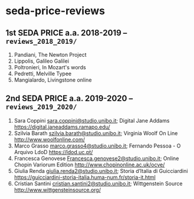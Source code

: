 # seda-price-reviews
  
  
## 1st SEDA PRICE a.a. 2018-2019 – `reviews_2018_2019/`

1. Pandiani, The Newton Project
2. Lippolis, Galileo Galilei
3. Poltronieri, In Mozart's words
4. Pedretti, Melville Typee
5. Mangialardo, Livingstone online

## 2nd SEDA PRICE a.a. 2019-2020 – `reviews_2019_2020/`

1. Sara Coppini sara.coppini@studio.unibo.it; Digital Jane Addams https://digital.janeaddams.ramapo.edu/
2. Szilvia Barath szilvia.barath@studio.unibo.it; Virginia Woolf On Line http://www.woolfonline.com/
3. Marco Grasso marco.grasso4@studio.unibo.it; Fernando Pessoa - O Arquivo LdoD https://ldod.uc.pt/
4.  Francesca Genovese Francesca.genovese2@studio.unibo.it; Online Chopin Variorum Edition
http://www.chopinonline.ac.uk/ocve/
5. Giulia Renda giulia.renda2@studio.unibo.it; Storia d’Italia di Guicciardini https://guicciardini-storia-italia.huma-num.fr/storia-it.html
6. Cristian Santini cristian.santini2@studio.unibo.it;  Wittgenstein Source http://www.wittgensteinsource.org/
